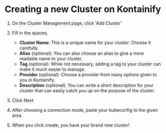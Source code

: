 # Creating a new Cluster on Kontainify

1. On the Cluster Management page, click 'Add Cluster'

2. Fill in the spaces.
	- **Cluster Name**: This is a unique name for your cluster. Choose it carefully.
	- **Alias** (optional): You can also choose an alias to give a more readable name to your cluster.
	- **Tag** (optional): While not necessary, adding a tag to your cluster can make it much easier to manage.
	- **Provider** (optional): Choose a provider from many options given to you in Kontainify.
	- **Description** (optional): You can write a short description for your cluster that can easily catch you up on the purpose of the cluster.

3. Click Next

4. After choosing a connection mode, paste your kubeconfig to the given area. 

5. When you click create, you have your brand new cluster!